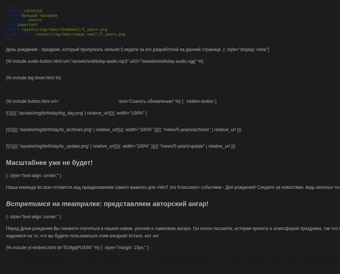 ```yaml
---
layout: centered
title: Большой праздник
category: events
tag: important
image: /assets/img/news/thumbnail/5_years.png
image_small: /assets/img/news/image_small/5_years.png
---
```

День рождения - праздник, который пропускать нельзя! Следите за его разработкой на данной странице.
{: style="display: none"}

{% include audio-button.html url="/assets/snd/bday-audio.mp3" url2="/assets/snd/bday-audio.ogg" %}
<!-- Для корректной работы во всех браузерах нужно закинуть файл в mp3 и ogg/vorbis.
Коммент можно убрать -->
<!-- да пусть будет как пасхалка, может кто-то поржекает =) -->

<!-- Перед таймером обязательно должно быть что-то блочное, без него съезжает кнопка аудио -->
<div style="height: 1px"></div>

{% include big-timer.html %}

<br>

{% include button.html url='https://youtu.be/9sxEAuozHrk' text='Скачать обновление!' %}
{: .hidden-button }

![1]({{ '/assets/img/birthday/big_day.png' | relative_url}}){: width="100%" }

---

[![1]({{ '/assets/img/birthday/to_archives.png' | relative_url}}){: width="100%" }]({{ "/news/5-years/archives" | relative_url }})

---

[![1]({{ '/assets/img/birthday/to_update.png' | relative_url}}){: width="100%" }]({{ "/news/5-years/update" | relative_url }})

## Масштабнее уже не будет!
{: style="text-align: center;" }

Наша команда во всю готовится над празднованием самого важного для «WoT это Классика!» событием - Дня рождения! Следите за новостями, ведь веселье точно начинается!

## *Встретимся на театралке*: представляем авторский ангар!
{: style="text-align: center;" }

Перед Днем рождения Вы сможете очутиться в нашем новом, уютном и ламповом ангаре. Он полон пасхалок, истории проекта и атмосферой праздника, так что мы очень надеемся на то, что вы будете пользоваться этим ангаром! Кстати, вот он!

{% include yt-embed.html id="Ez8gqPt1K84" %}
{: style="margin: 15px;" }

[![1]({{ '/assets/img/birthday/home1.png' | relative_url}}){: width="100%" }](/assets/img/birthday/home1.png)
[![2]({{ '/assets/img/birthday/home2.png' | relative_url}}){: width="100%" }](/assets/img/birthday/home2.png)
[![3]({{ '/assets/img/birthday/home3.png' | relative_url}}){: width="100%" }](/assets/img/birthday/home3.png)

<style>
  body {
    color: #b1b2b2;
    font: 12px / 20px Arial, "Helvetica CY", Helvetica, sans-serif;
    background: url(/assets/img/birthday/wotc_bd_bg.png) top no-repeat, url(/assets/img/sparkles-ny.png) 50% 0 #1c1c1e;
    min-width: 1000px;
  }
  .hidden-button {
    display: none;
  }
  .content-wrapper {
    width: 955px;
    margin: 0 auto;
    position: relative;
  }
  .content {
    clear: both;
    margin: 0px auto;
    padding: 0;
    position: relative;
    width: 715px;
  }
  .b-cluster-lite {
    display: none;
  }
  .wotc-logo {
    background: url(/assets/img/wotc_logo_5years.png);
    background-size: 100% 100%;
    display: block;
    width: 366px;
    height: 214px;
    margin: auto;
  }
</style>
